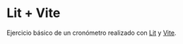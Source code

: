# Lit + Vite

Ejercicio básico de un cronómetro realizado con [Lit](https://lit.dev/) y [Vite](https://vitejs.dev/).
